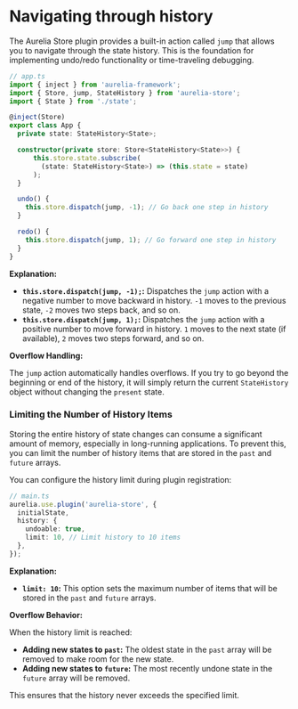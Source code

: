 # Navigating through history

The Aurelia Store plugin provides a built-in action called `jump` that allows you to navigate through the state history. This is the foundation for implementing undo/redo functionality or time-traveling debugging.

```typescript
// app.ts
import { inject } from 'aurelia-framework';
import { Store, jump, StateHistory } from 'aurelia-store';
import { State } from './state';

@inject(Store)
export class App {
  private state: StateHistory<State>;

  constructor(private store: Store<StateHistory<State>>) {
      this.store.state.subscribe(
        (state: StateHistory<State>) => (this.state = state)
      );
  }

  undo() {
    this.store.dispatch(jump, -1); // Go back one step in history
  }

  redo() {
    this.store.dispatch(jump, 1); // Go forward one step in history
  }
}
```

**Explanation:**

* **`this.store.dispatch(jump, -1);`:** Dispatches the `jump` action with a negative number to move backward in history. `-1` moves to the previous state, `-2` moves two steps back, and so on.
* **`this.store.dispatch(jump, 1);`:** Dispatches the `jump` action with a positive number to move forward in history. `1` moves to the next state (if available), `2` moves two steps forward, and so on.

**Overflow Handling:**

The `jump` action automatically handles overflows. If you try to go beyond the beginning or end of the history, it will simply return the current `StateHistory` object without changing the `present` state.

### Limiting the Number of History Items

Storing the entire history of state changes can consume a significant amount of memory, especially in long-running applications. To prevent this, you can limit the number of history items that are stored in the `past` and `future` arrays.

You can configure the history limit during plugin registration:

```typescript
// main.ts
aurelia.use.plugin('aurelia-store', {
  initialState,
  history: {
    undoable: true,
    limit: 10, // Limit history to 10 items
  },
});
```

**Explanation:**

* **`limit: 10`:** This option sets the maximum number of items that will be stored in the `past` and `future` arrays.

**Overflow Behavior:**

When the history limit is reached:

* **Adding new states to `past`:** The oldest state in the `past` array will be removed to make room for the new state.
* **Adding new states to `future`:** The most recently undone state in the `future` array will be removed.

This ensures that the history never exceeds the specified limit.
